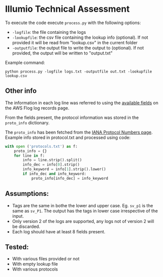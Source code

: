# Illumio Technical Assessment


To execute the code execute `process.py` with the following options:
- `-logfile`: the file containing the logs
- `-lookupfile`: the csv file containing the lookup info (optional). If not provided it will be read from "lookup.csv" in the current folder
- `-outputfile`: the output file to write the output to (optional). If not provided, the output will be written to "output.txt"


Example command:

```python process.py -logfile logs.txt -outputfile out.txt -lookupfile lookup.csv```

## Other info
The information in each log line was referred to using the [available fields](https://docs.aws.amazon.com/vpc/latest/userguide/flow-log-records.html#flow-logs-fields) on the AWS Flog log records page.

From the fields present, the protocol information was stored in the `proto_info` dictionary.

The `proto_info` has been fetched from the [IANA Protocol Numbers page](https://www.iana.org/assignments/protocol-numbers/protocol-numbers.xhtml).
Example info stored in protocol.txt and processed using code:
``` python
with open ('protocols.txt') as f:
    proto_info = {}
    for line in f:
        info = line.strip().split()
        info_dec = info[0].strip()
        info_keyword = info[1].strip().lower()
        if info_dec and info_keyword:
            proto_info[info_dec] = info_keyword
```



## Assumptions:
- Tags are the same in bothe the lower and upper case. Eg. `sv_p1` is the same as `sv_P1`. The output has the tags in lower case irrespective of the input.
- Only version 2 of the logs are supported, any logs not of version 2 will be discarded.
- Each log should have at least 8 fields present.


## Tested:
- With various files provided or not
- With empty lookup file
- With various protocols